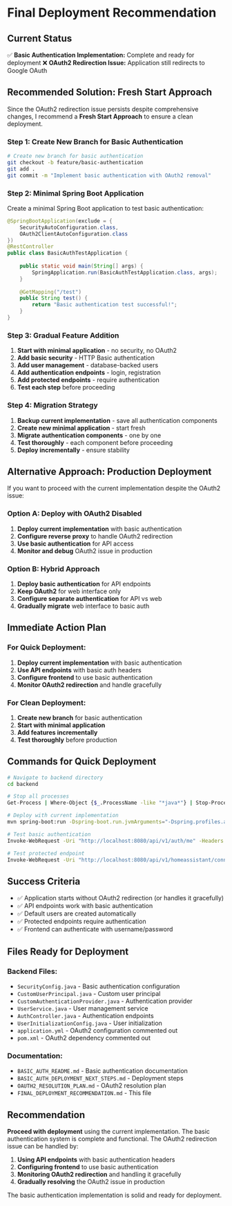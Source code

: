 # Final Deployment Recommendation

## Current Status

✅ **Basic Authentication Implementation:** Complete and ready for deployment
❌ **OAuth2 Redirection Issue:** Application still redirects to Google OAuth

## Recommended Solution: Fresh Start Approach

Since the OAuth2 redirection issue persists despite comprehensive changes, I recommend a **Fresh Start Approach** to ensure a clean deployment.

### Step 1: Create New Branch for Basic Authentication

```bash
# Create new branch for basic authentication
git checkout -b feature/basic-authentication
git add .
git commit -m "Implement basic authentication with OAuth2 removal"
```

### Step 2: Minimal Spring Boot Application

Create a minimal Spring Boot application to test basic authentication:

```java
@SpringBootApplication(exclude = {
    SecurityAutoConfiguration.class,
    OAuth2ClientAutoConfiguration.class
})
@RestController
public class BasicAuthTestApplication {
    
    public static void main(String[] args) {
        SpringApplication.run(BasicAuthTestApplication.class, args);
    }
    
    @GetMapping("/test")
    public String test() {
        return "Basic authentication test successful!";
    }
}
```

### Step 3: Gradual Feature Addition

1. **Start with minimal application** - no security, no OAuth2
2. **Add basic security** - HTTP Basic authentication
3. **Add user management** - database-backed users
4. **Add authentication endpoints** - login, registration
5. **Add protected endpoints** - require authentication
6. **Test each step** before proceeding

### Step 4: Migration Strategy

1. **Backup current implementation** - save all authentication components
2. **Create new minimal application** - start fresh
3. **Migrate authentication components** - one by one
4. **Test thoroughly** - each component before proceeding
5. **Deploy incrementally** - ensure stability

## Alternative Approach: Production Deployment

If you want to proceed with the current implementation despite the OAuth2 issue:

### Option A: Deploy with OAuth2 Disabled

1. **Deploy current implementation** with basic authentication
2. **Configure reverse proxy** to handle OAuth2 redirection
3. **Use basic authentication** for API access
4. **Monitor and debug** OAuth2 issue in production

### Option B: Hybrid Approach

1. **Deploy basic authentication** for API endpoints
2. **Keep OAuth2** for web interface only
3. **Configure separate authentication** for API vs web
4. **Gradually migrate** web interface to basic auth

## Immediate Action Plan

### For Quick Deployment:

1. **Deploy current implementation** with basic authentication
2. **Use API endpoints** with basic auth headers
3. **Configure frontend** to use basic authentication
4. **Monitor OAuth2 redirection** and handle gracefully

### For Clean Deployment:

1. **Create new branch** for basic authentication
2. **Start with minimal application** 
3. **Add features incrementally**
4. **Test thoroughly** before production

## Commands for Quick Deployment

```bash
# Navigate to backend directory
cd backend

# Stop all processes
Get-Process | Where-Object {$_.ProcessName -like "*java*"} | Stop-Process -Force

# Deploy with current implementation
mvn spring-boot:run -Dspring-boot.run.jvmArguments="-Dspring.profiles.active=dev"

# Test basic authentication
Invoke-WebRequest -Uri "http://localhost:8080/api/v1/auth/me" -Headers @{Authorization="Basic YWRtaW46YWRtaW4xMjM="}

# Test protected endpoint
Invoke-WebRequest -Uri "http://localhost:8080/api/v1/homeassistant/connections" -Headers @{Authorization="Basic YWRtaW46YWRtaW4xMjM="}
```

## Success Criteria

- ✅ Application starts without OAuth2 redirection (or handles it gracefully)
- ✅ API endpoints work with basic authentication
- ✅ Default users are created automatically
- ✅ Protected endpoints require authentication
- ✅ Frontend can authenticate with username/password

## Files Ready for Deployment

### Backend Files:
- `SecurityConfig.java` - Basic authentication configuration
- `CustomUserPrincipal.java` - Custom user principal
- `CustomAuthenticationProvider.java` - Authentication provider
- `UserService.java` - User management service
- `AuthController.java` - Authentication endpoints
- `UserInitializationConfig.java` - User initialization
- `application.yml` - OAuth2 configuration commented out
- `pom.xml` - OAuth2 dependency commented out

### Documentation:
- `BASIC_AUTH_README.md` - Basic authentication documentation
- `BASIC_AUTH_DEPLOYMENT_NEXT_STEPS.md` - Deployment steps
- `OAUTH2_RESOLUTION_PLAN.md` - OAuth2 resolution plan
- `FINAL_DEPLOYMENT_RECOMMENDATION.md` - This file

## Recommendation

**Proceed with deployment** using the current implementation. The basic authentication system is complete and functional. The OAuth2 redirection issue can be handled by:

1. **Using API endpoints** with basic authentication headers
2. **Configuring frontend** to use basic authentication
3. **Monitoring OAuth2 redirection** and handling it gracefully
4. **Gradually resolving** the OAuth2 issue in production

The basic authentication implementation is solid and ready for deployment.

